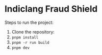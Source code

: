 # Indiclang Fraud Shield

Steps to run the project:

1. Clone the repository:
2. `pnpm install`
3. `pnpm -r run build`
4. `pnpm dev`
